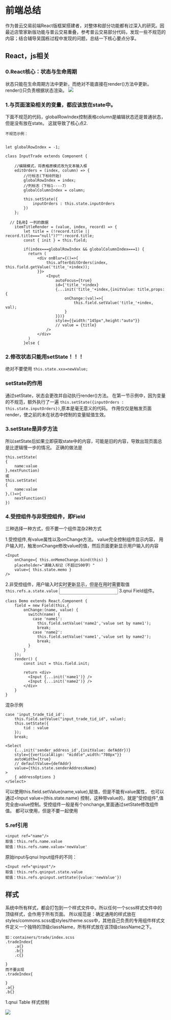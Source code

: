 # 前端总结

作为普云交易前端React版框架搭建者，对整体和部分功能都有过深入的研究。因最近店管家新版功能与普云交易重叠，参考普云交易部分代码，发现一些不规范的内容；结合辅导吴国栋过程中发现的问题，总结一下核心要点分享。

## React，js相关

### 0.React核心：状态与生命周期

状态只能在生命周期方法中更新，而绝对不能直接在render()方法中更新。render()只负责根据状态渲染。
![](imgs/20181206001.png)

### 1.与页面渲染相关的变量，都应该放在state中。

下面不规范的代码，globalRowIndex控制表格column是编辑状态还是普通状态，但是没有放在state。
这就导致了核心点2.
```
不规范示例：


let globalRowIndex = -1;

class InputTrade extends Component {

    //编辑模式，将表格原模式改为文本输入框
    editOrders = (index, column) => {
        //行标志(下标0开始)
        globalRowIndex = index;
        //列标志（下标1----7）
        globalColumnIndex = column;

        this.setState({
            inputOrders : this.state.inputOrders
        })
    };
  
  //【名称】一列的数据
    itemTitleRender = (value, index, record) => {
        let title = (!record.title || record.title==="null")?"":record.title;
        const { init } = this.field;
        
        if(index===globalRowIndex && globalColumnIndex===1) {
          return (
              <div onBlur={()=>{
                  this.afterEditOrders(index, this.field.getValue('title_'+index));
              }}>
                  <Input
                      autoFocus={true}
                      id={'title_'+index}
                      {...init('title_'+index,{initValue: title,props:{
                          onChange:(val)=>{
                              this.field.setValue('title_'+index, val);
                          }
                      }})}
                      style={{width:"145px",height:"auto"}}
                      // value = {title}
                  />
              </div>
          )
        }else {
```
### 2.修改状态只能用setState！！！

绝对不要使用 `this.state.xxx=newValue; `

### setState的作用

通过setState，状态会更改并自动执行render()方法。
在第一节示例中，因为变量的不规范，额外执行了一遍 `this.setState({inputOrders : this.state.inputOrders})`,原本是毫无意义的代码。 作用仅仅是触发页面render，使之前的未在状态中控制的变量赋值生效。

### 3.setState是异步方法

所以setState后如果立即获取state中的内容，可能是旧的内容，导致出现页面总是比逻辑慢一步的情况。
正确的做法是
```
this.setState(
{
    name:value
},nextFunction)
或
this.setState(
{
    name:value
},()=>{
    nextFunction()
})
```

### 4.受控组件与非受控组件，即Field 

三种选择一种方式，但不要一个组件混杂2种方式

1.受控组件,有value属性以及onChange方法。
value完全控制组件显示内容，
用户输入时，触发onChange修改value的值，然后页面更新显示用户输入的内容
```
<Input
    onChange={ this.onMemoChange.bind(this) }
    placeholder="请输入标记（不超过500字）"
    value={ this.state.memo }
/>
```
2.非受控组件，用户输入时实时更新显示，但是在用时需要取值 `this.refs.a.state.value`
<Input
    ref="a"
/>
3.qnui Field组件。
```
class Demo extends React.Component {
    field = new Field(this,{
        onChange:(name, value) {
          switch(name) {
            case 'name1':
              this.field.setValue('name2','value set by name1');
              break;
            case 'name2':
              this.field.setValue('name1','value set by name2');
              break;
          }
        }
    });
    render() {
        const init = this.field.init;

        return <div>
          <Input {...init('name1')} />
          <Input {...init('name2')} />
        </div>
    }
}

```
混杂示例
```$xslt
case 'input_trade_tid_id':
    this.field.setValue("input_trade_tid_id", value);
    this.setState({
        tid : value
    });
    break;
             
<Select
    {...init('sender_address_id',{initValue: defAddr})}
    style={{verticalAlign: "middle",width:"708px"}}
    autoWidth={true}
    // defaultValue={defAddr}
    value={this.state.senderAddressName}
>
    { addressOptions }
</Select>
```

可以使用this.field.setValue(name,value),赋值，但是不能有value属性，
也可以通过<Input value={this.state.name} 控制，这种带value的，就是"受控组件",值完全由value控制。受控组件一般是有个onchange,里面通过setState修改组件值。
都可以使用，但是不要一起使用
### 5.ref引用
``` 
<input ref="name"/>
取值：this.refs.name.value
赋值：this.refs.name.value='newValue'
```
原始input与qnui Input组件的不同：
``` 
<Input ref="qninput"/>
取值：this.refs.qninput.state.value
赋值：this.refs.qninput.setState({value:'newValue'})

```


## 样式
系统中所有样式，都会打包到一个样式文件中。所以任何一个scss样式文件中的顶级样式，会作用于所有页面。
所以规范是：确定通用的样式放在styles/commons.scss或styles/theme.scss中，其他自己负责的专用组件样式文件定义一个独特的顶级className，所有样式放在该顶级className之下。
```
如：containers/trade/index.scss
.tradeIndex{
    .a{}
    .b{}
    .c{}

}
而不要出现
.tradeIndex{

}
.a{}
.b{}
```
1.qnui Table 样式控制

![](imgs/20181206003.png)

